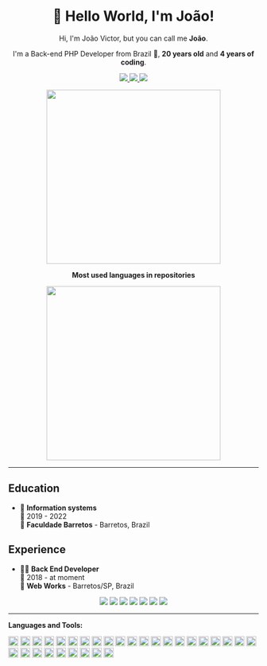 <h1 align='center'>👋 Hello World, I'm João!</h1>


<p align='center'>Hi, I'm João Victor, but you can call me <strong>João</strong>.</p>

<p align='center'>I'm a Back-end PHP Developer from Brazil 💚, <strong>20 years old</strong> and <strong>4 years of coding</strong>.</p> 

<p align='center'>
	<a target="_blank" href="https://www.linkedin.com/in/joao-veiga/">
		<img src="https://img.shields.io/badge/LinkedIn-0077B5?style=for-the-badge&logo=linkedin&logoColor=white" />
	</a>
	<a target="_blank" href="https://www.instagram.com/joao_vv_souza/">
		<img src="https://img.shields.io/badge/Instagram-E4405F?style=for-the-badge&logo=instagram&logoColor=white" />
	</a>
	<a target="_blank" href="mailto:joaovveigasouza@gmail.com">
		<img src="https://img.shields.io/badge/Gmail-D14836?style=for-the-badge&logo=gmail&logoColor=white" />
	</a>
</p>
<p align='center'>
  <a href="#"><img src="https://github-readme-stats.vercel.app/api?username=JVVeiga&show_icons=true&count_private=true&theme=dark&hide_border=true" width="350"></a>
</p>


<p align='center'><strong>Most used languages in repositories</strong></p>
<p align='center'>
  <a href="#"><img src="https://github-readme-stats.vercel.app/api/top-langs/?username=JVVeiga&langs_count=5&theme=dark&hide_title=true&hide_border=true" width="350"></a>
</p>

----

## Education

- 📖 **Information systems**\
📆 2019 - 2022\
📍 **Faculdade Barretos** - Barretos, Brazil

## Experience

- 👨‍💻 **Back End Developer**\
📆 2018 - at moment\
📍 **Web Works** - Barretos/SP, Brazil


<p align='center'>
  <img src="https://img.shields.io/badge/PHP-777BB4?logo=php&logoColor=white" />
<img src="https://img.shields.io/badge/MySQL-00000F?logo=mysql&logoColor=white" />
<img src="https://img.shields.io/badge/bootstrap-563D7C?logo=bootstrap&logoColor=white" />
<img src="https://img.shields.io/badge/html5-E34F26?logo=html5&logoColor=white" />
<img src="https://img.shields.io/badge/css3-1572B6?logo=css3&logoColor=white" />
<img src="https://img.shields.io/badge/JavaScript-F7DF1E?logo=javascript&logoColor=black" />
<img src="https://img.shields.io/badge/Git-F05032?logo=git&logoColor=white" />
</p>


----

**Languages and Tools:**  

<code><img height="20" src="https://img.shields.io/badge/PHP-777BB4?style=for-the-badge&logo=php&logoColor=white"></code>
<code><img height="20" src="https://img.shields.io/badge/HTML5-E34F26?style=for-the-badge&logo=html5&logoColor=white"></code>
<code><img height="20" src="https://img.shields.io/badge/CSS3-1572B6?style=for-the-badge&logo=css3&logoColor=white"></code>
<code><img height="20" src="https://img.shields.io/badge/JavaScript-F7DF1E?style=for-the-badge&logo=javascript&logoColor=black"></code>
<code><img height="20" src="https://img.shields.io/badge/TypeScript-007ACC?style=for-the-badge&logo=typescript&logoColor=white"></code>
<code><img height="20" src="https://img.shields.io/badge/Java-ED8B00?style=for-the-badge&logo=java&logoColor=white"></code>
<code><img height="20" src="https://img.shields.io/badge/Dart-0175C2?style=for-the-badge&logo=dart&logoColor=white"></code>
<code><img height="20" src="https://img.shields.io/badge/MySQL-00000F?style=for-the-badge&logo=mysql&logoColor=white"></code>
<code><img height="20" src="https://img.shields.io/badge/PostgreSQL-316192?style=for-the-badge&logo=postgresql&logoColor=white"></code>
<code><img height="20" src="https://img.shields.io/badge/MongoDB-4EA94B?style=for-the-badge&logo=mongodb&logoColor=white"></code>
<code><img height="20" src="https://img.shields.io/badge/React_Native-20232A?style=for-the-badge&logo=react&logoColor=61DAFB"></code>
<code><img height="20" src="https://img.shields.io/badge/Flutter-02569B?style=for-the-badge&logo=flutter&logoColor=white"></code>
<code><img height="20" src="https://img.shields.io/badge/npm-CB3837?style=for-the-badge&logo=npm&logoColor=white"></code>
<code><img height="20" src="https://img.shields.io/badge/Yarn-2C8EBB?style=for-the-badge&logo=yarn&logoColor=white"></code>
<code><img height="20" src="https://img.shields.io/badge/styled--components-DB7093?style=for-the-badge&logo=styled-components&logoColor=white"></code>
<code><img height="20" src="https://img.shields.io/badge/React-20232A?style=for-the-badge&logo=react&logoColor=61DAFB"></code>
<code><img height="20" src="https://img.shields.io/badge/Vue.js-35495E?style=for-the-badge&logo=vue.js&logoColor=4FC08D"></code>
<code><img height="20" src="https://img.shields.io/badge/Bootstrap-563D7C?style=for-the-badge&logo=bootstrap&logoColor=white"></code>
<code><img height="20" src="https://img.shields.io/badge/jQuery-0769AD?style=for-the-badge&logo=jquery&logoColor=white"></code>
<code><img height="20" src="https://img.shields.io/badge/Ruby_on_Rails-CC0000?style=for-the-badge&logo=ruby-on-rails&logoColor=white"></code>
<code><img height="20" src="https://img.shields.io/badge/Laravel-FF2D20?style=for-the-badge&logo=laravel&logoColor=white"></code>
<code><img height="20" src="https://img.shields.io/badge/Docker-2CA5E0?style=for-the-badge&logo=docker&logoColor=white"></code>
<code><img height="20" src="https://img.shields.io/badge/nuxt.js-00C58E?style=for-the-badge&logo=nuxt.js&logoColor=white"></code>
<code><img height="20" src="https://img.shields.io/badge/next.js-000000?style=for-the-badge&logo=next.js&logoColor=white"></code>
<code><img height="20" src="https://img.shields.io/badge/Git-F05032?style=for-the-badge&logo=git&logoColor=white"></code>
<code><img height="20" src="https://img.shields.io/badge/Postman-FF6C37?style=for-the-badge&logo=Postman&logoColor=whit"></code>
<code><img height="20" src="https://img.shields.io/badge/Linux-FCC624?style=for-the-badge&logo=linux&logoColor=black"></code>
<code><img height="20" src="https://img.shields.io/badge/Linux_Mint-87CF3E?style=for-the-badge&logo=linux-mint&logoColor=white"></code>
<code><img height="20" src="https://img.shields.io/badge/Visual_Studio_Code-0078D4?style=for-the-badge&logo=visual%20studio%20code&logoColor=white"></code>
<code><img height="20" src="https://img.shields.io/badge/Xcode-007ACC?style=flat-square&logo=Xcode&logoColor=white"></code>



